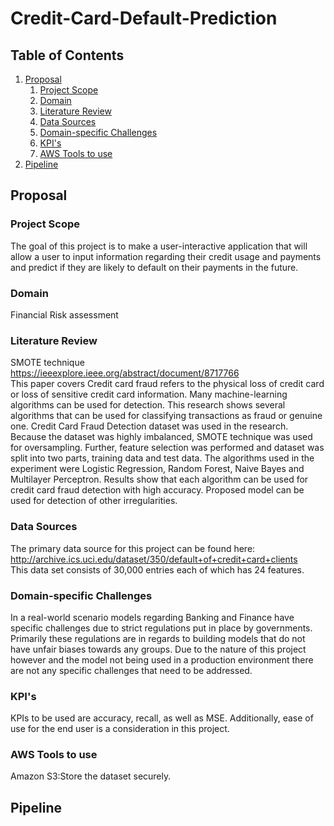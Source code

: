 # Credit-Card-Default-Prediction

## Table of Contents
1. [Proposal](#proposal)
   1. [Project Scope](#project-scope)
   2. [Domain](#Domain)
   3. [Literature Review](#Literature-Review)
   4. [Data Sources](#Data-Sources)
   5. [Domain-specific Challenges](#Domain-specific-Challenges)
   6. [KPI's](#KPI's)
   7. [AWS Tools to use](#AWS-Tools-to-use)
2. [Pipeline](#pipeline)



## Proposal

### Project Scope
The goal of this project is to make a user-interactive application that will allow a user to input information regarding their credit usage and payments and predict if they are likely to default on their payments in the future.

### Domain  
Financial Risk assessment

### Literature Review
SMOTE technique\
https://ieeexplore.ieee.org/abstract/document/8717766 \
This paper covers Credit card fraud refers to the physical loss of credit card or loss of sensitive credit card information. Many machine-learning algorithms can be used for detection. This research shows several algorithms that can be used for classifying transactions as fraud or genuine one. Credit Card Fraud Detection dataset was used in the research. Because the dataset was highly imbalanced, SMOTE technique was used for oversampling. Further, feature selection was performed and dataset was split into two parts, training data and test data. The algorithms used in the experiment were Logistic Regression, Random Forest, Naive Bayes and Multilayer Perceptron. Results show that each algorithm can be used for credit card fraud detection with high accuracy. Proposed model can be used for detection of other irregularities.

### Data Sources
The primary data source for this project can be found here: \
http://archive.ics.uci.edu/dataset/350/default+of+credit+card+clients \
This data set consists of 30,000 entries each of which has 24 features.

### Domain-specific Challenges
In a real-world scenario models regarding Banking and Finance have specific challenges due to strict regulations put in place by governments. Primarily these regulations are in regards to building models that do not have unfair biases towards any groups. Due to the nature of this project however and the model not being used in a production environment there are not any specific challenges that need to be addressed.

### KPI's
KPIs to be used are accuracy, recall, as well as MSE. Additionally, ease of use for the end user is a consideration in this project.

### AWS Tools to use
Amazon S3:Store the dataset securely.

## Pipeline
